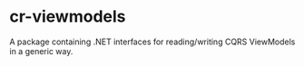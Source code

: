 # cr-viewmodels

A package containing .NET interfaces for reading/writing CQRS ViewModels in a generic way.